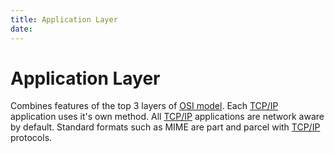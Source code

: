 ```yaml
---
title: Application Layer
date: 
---
```


# Application Layer

Combines features of the top 3 layers of [OSI model](20201006074200-osi_7_layer.md).
Each [TCP/IP](20201006074410-tcp_ip_model.md) application uses it's own method.  All [TCP/IP](20201006074410-tcp_ip_model.md) applications are
network aware by default. Standard formats such as MIME are part and parcel with
[TCP/IP](20201006074410-tcp_ip_model.md) protocols.

